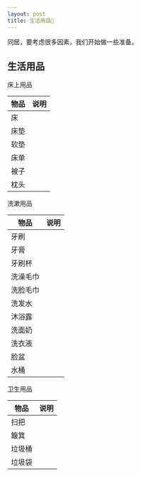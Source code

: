 ```yaml
---
layout: post
title: 生活用品🌱
---
```


同居，要考虑很多因素，我们开始做一些准备。

## 生活用品

床上用品

|  物品  | 说明 |      
| --- | --- |
|  床  |      |  
|  床垫  |      |  
|  软垫 |      |
| 床单 |   |
| 被子 | |
| 枕头 | |

洗漱用品

| 物品 | 说明 |
| --- | --- |
| 牙刷 | |
| 牙膏 ||
| 牙刷杯 ||
| 洗澡毛巾 ||
| 洗脸毛巾 ||
| 洗发水| |
| 沐浴露 | |
| 洗面奶 | |
| 洗衣液 | |
| 脸盆 |  |
| 水桶 |  |

卫生用品

| 物品 | 说明 |
| --- | --- |
| 扫把 |  |
| 簸箕 |  |
| 垃圾桶 |  |
| 垃圾袋 |  |
